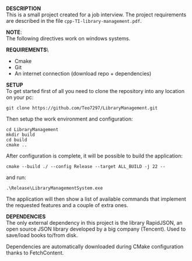 **DESCRIPTION**\
This is a small project created for a job interview. The project requirements are described in the file `cpp-TI-library-management.pdf`.

**NOTE**:\
The following directives work on windows systems.

**REQUIREMENTS**\
- Cmake
- Git
- An internet connection (download repo + dependencies)

**SETUP**\
To get started first of all you need to clone the repository into any location on your pc:
```
git clone https://github.com/Teo7297/LibraryManagement.git
```

Then setup the work environment and configuration:

```
cd LibraryManagement
mkdir build
cd build
cmake ..
```

After configuration is complete, it will be possible to build the application:
```
cmake --build ./ --config Release --target ALL_BUILD -j 22 --
```

and run:
```
.\Release\LibraryManagementSystem.exe
```

The application will then show a list of available commands that implement the requested features and a couple of extra ones.


**DEPENDENCIES**\
The only external dependency in this project is the library RapidJSON, an open source JSON library developed by a big company (Tencent). Used to save/load books to/from disk.

Dependencies are automatically downloaded during CMake configuration thanks to FetchContent.

